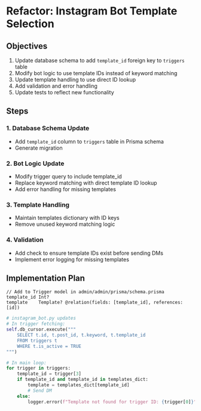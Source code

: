 # Refactor: Instagram Bot Template Selection

## Objectives
1. Update database schema to add `template_id` foreign key to `triggers` table
2. Modify bot logic to use template IDs instead of keyword matching
3. Update template handling to use direct ID lookup
4. Add validation and error handling
5. Update tests to reflect new functionality

## Steps

### 1. Database Schema Update
- Add `template_id` column to `triggers` table in Prisma schema
- Generate migration

### 2. Bot Logic Update
- Modify trigger query to include template_id
- Replace keyword matching with direct template ID lookup
- Add error handling for missing templates

### 3. Template Handling
- Maintain templates dictionary with ID keys
- Remove unused keyword matching logic

### 4. Validation
- Add check to ensure template IDs exist before sending DMs
- Implement error logging for missing templates

## Implementation Plan
```prisma
// Add to Trigger model in admin/admin/prisma/schema.prisma
template_id Int?
template    Template? @relation(fields: [template_id], references: [id])
```

```python
# instagram_bot.py updates
# In trigger fetching:
self.db_cursor.execute("""
    SELECT t.id, t.post_id, t.keyword, t.template_id 
    FROM triggers t
    WHERE t.is_active = TRUE
""")

# In main loop:
for trigger in triggers:
    template_id = trigger[3]
    if template_id and template_id in templates_dict:
        template = templates_dict[template_id]
        # Send DM
    else:
        logger.error(f"Template not found for trigger ID: {trigger[0]}")
```

